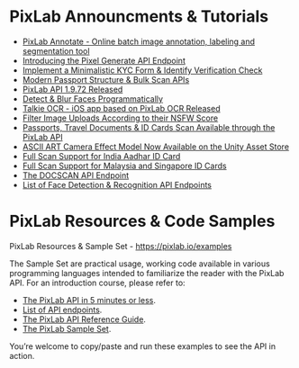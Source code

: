 # PixLab Announcments & Tutorials
* [PixLab Annotate - Online batch image annotation, labeling and segmentation tool](https://annotate.pixlab.io/)
* [Introducing the Pixel Generate API Endpoint](https://blog.pixlab.io/2021/02/introducing-the-pixel-generate-api-endpoint)
* [Implement a Minimalistic KYC Form & Identify Verification Check](https://dev.to/unqlite_db/implement-a-minimalistic-kyc-form-identify-verification-check-36f5)
* [Modern Passport Structure & Bulk Scan APIs](https://blog.pixlab.io/2020/11/modern-passports-structure-bulk-scan-apis)
* [PixLab API 1.9.72 Released](https://blog.pixlab.io/2020/08/pixlab-api-1972-released)
* [Detect & Blur Faces Programmatically](https://dzone.com/articles/detect-and-blur-faces-programmatically)
* [Talkie OCR - iOS app based on PixLab OCR Released](https://blog.pixlab.io/2020/10/talkie-ocr-image-to-speech-now-on-the-app-store)
* [Filter Image Uploads According to their NSFW Score ](https://dev.to/unqlite_db/filter-image-uploads-according-to-their-nsfw-score-15be)
* [Passports, Travel Documents & ID Cards Scan Available through the PixLab API](https://blog.pixlab.io/2020/06/passport-docscan-api-endpoint)
* [ASCII ART Camera Effect Model Now Available on the Unity Asset Store](https://blog.pixlab.io/2020/05/ascii-art-camera-effect-model-now-available-in-the-unity-asset-store)
* [Full Scan Support for India Aadhar ID Card](https://blog.pixlab.io/2020/03/full-scan-support-for-india-aadhar-id-card)
* [Full Scan Support for Malaysia and Singapore ID Cards](https://blog.pixlab.io/2019/11/docscan-api-endpoint-support-id-cards-passports)
* [The DOCSCAN API Endpoint](https://pixlab.io/cmd?id=docscan)
* [List of Face Detection & Recognition API Endpoints](https://blog.pixlab.io/2018/01/face-detection-landmarks-recognition-endpoints)
# PixLab Resources & Code Samples
PixLab Resources &amp; Sample Set - https://pixlab.io/examples

The Sample Set are practical usage, working code available in various programming languages intended to familiarize the reader with the PixLab API.
For an introduction course, please refer to:
* [The PixLab API in 5 minutes or less](https://pixlab.io/start).
* [List of API endpoints](https://pixlab.io/api).
* [The PixLab API Reference Guide](https://pixlab.io/cmdls).
* [The PixLab Sample Set](https://pixlab.io/examples).

You’re welcome to copy/paste and run these examples to see the API in action.
